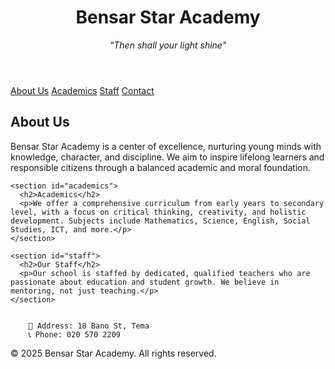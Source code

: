 <!DOCTYPE html>
<html lang="en">
<head>
  <meta charset="UTF-8">
  <meta name="viewport" content="width=device-width, initial-scale=1">
</head>
<body>

  <header>
    <h1>Bensar Star Academy</h1>
    <p><em>"Then shall your light shine"</em></p>
  </header>

  <nav>
    <a href="#about">About Us</a>
    <a href="#academics">Academics</a>
    <a href="#staff">Staff</a>
    <a href="#contact">Contact</a>
  </nav>

  <div class="container">
    <section id="about">
      <h2>About Us</h2>
      <p>Bensar Star Academy is a center of excellence, nurturing young minds with knowledge, character, and discipline. We aim to inspire lifelong learners and responsible citizens through a balanced academic and moral foundation.</p>
    </section>

    <section id="academics">
      <h2>Academics</h2>
      <p>We offer a comprehensive curriculum from early years to secondary level, with a focus on critical thinking, creativity, and holistic development. Subjects include Mathematics, Science, English, Social Studies, ICT, and more.</p>
    </section>

    <section id="staff">
      <h2>Our Staff</h2>
      <p>Our school is staffed by dedicated, qualified teachers who are passionate about education and student growth. We believe in mentoring, not just teaching.</p>
    </section>

    
        📍 Address: 18 Bano St, Tema 
        📞 Phone: 020 570 2209 
      
  </div>

  <footer>
    &copy; 2025 Bensar Star Academy. All rights reserved.
  </footer>

</body>
</html>

